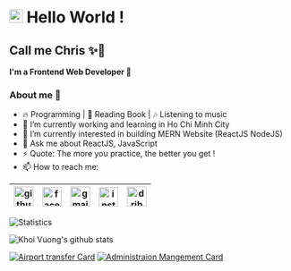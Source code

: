 # <img src="https://github.com/TheDudeThatCode/TheDudeThatCode/blob/master/Assets/Earth.gif" width="24px"> Hello World !

## Call me Chris :sparkles:🌼

**I'm a Frontend Web Developer :clap:**

### About me :dart:
- :fire: Programming | :book: Reading Book | :notes: Listening to music
- 🔭 I’m currently working and learning in Ho Chi Minh City
- 🌱 I’m currently interested in building MERN Website (ReactJS NodeJS)
- 💬 Ask me about ReactJS, JavaScript
- ⚡ Quote: The more you practice, the better you get !
- 📫 How to reach me:

| [<img src="https://github.githubassets.com/images/modules/logos_page/GitHub-Mark.png" alt="github logo" width="35">](https://github.com/kcvdk3101) |  [<img src="https://upload.wikimedia.org/wikipedia/commons/thumb/f/ff/Facebook_logo_36x36.svg/480px-Facebook_logo_36x36.svg.png" alt="facebook logo" width="34">](https://www.facebook.com/nhan.ho.14019) | [<img src="https://www.google.com/gmail/about/static/images/logo-gmail.png?cache=1adba63" alt="gmail logo" width="35">](kcvdk2000@gmail.com) | [<img src="https://upload.wikimedia.org/wikipedia/commons/thumb/e/e7/Instagram_logo_2016.svg/768px-Instagram_logo_2016.svg.png" alt="instagram logo" width="34">](https://www.instagram.com/gonnie.kv/) | [<img src="https://www.searchpng.com/wp-content/uploads/2019/01/Dribbble-icon-Logo-PNG-Image.png" alt="dribbble logo" width="35">](https://dribbble.com/khoivuong)
|---|---|---|---|---|

![Statistics](https://github-readme-stats.vercel.app/api/top-langs/?username=kcvdk3101&layout=compact&theme=algolia)

![Khoi Vuong's github stats](https://github-readme-stats.vercel.app/api?username=kcvdk3101&show_icons=true&hide=["stars"]&theme=algolia&count_private=true)

[![Airport transfer Card](https://github-readme-stats.vercel.app/api/pin/?username=kcvdk3101&repo=airport-transfer&theme=buefy)](https://github.com/kcvdk3101/airport-transfer) [![Administraion Mangement Card](https://github-readme-stats.vercel.app/api/pin/?username=kcvdk3101&repo=administration-management&theme=buefy)](https://github.com/kcvdk3101/administration-management)
